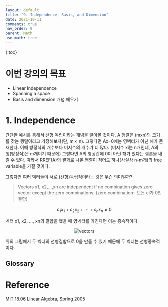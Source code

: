 ```yaml
---
layout: default
title: "9. Independence, Basis, and Dimension"
date: 2021-10-11
comments: true
nav_order: 9
parent: Math
use_math: true
---
```




{:toc} 



# **이번 강의의 목표**

- Linear Independence
- Spanning a space
- Basis and dimension 개념 배우기



# 1. Independence

 간단한 예시를 통해서 선형 독립이라는 개념을 알아볼 것이다. A 행렬은 (mxn)의 크기를 갖는 행렬이라고 가정해보자(단, m < n). 그렇다면 Ax=0에는 영벡터가 아닌 해가 존재한다. 이때 방정식의 개수보다 미지수의 개수가 더 많다. (미지수 xi는 n개인데, A의 행(방정식)은 m개이기 때문에) 그렇다면 A의 영공간에 0이 아닌 해가 있다는 결론을 내릴 수 있다. 따라서 RREF(A)의 결과로 나온 행렬이 적어도 하나(사실상 n-m개)의 free variable을 가질 것이다. 



그렇다면 여러 벡터들이 서로 (선형)독립적이라는 것은 무슨 의미일까? 

> Vectors x1, x2,...,xn are independent if no combination gives zero vector except the zero combinations. (zero combination : 모든 ci가 0인 결합)

$$
c_1x_1+c_2x_2 + \cdots+ c_nx_n \ne 0 
$$



벡터 x1, x2, ..., xn의 결합을 했을 때 영벡터를 가진다면 이는 종속적이다. 

<center>

![vectors](https://github.com/terri1102/terri1102.github.io/blob/master/assets/images/math/vectors.jpg?raw=true)

</center>



위의 그림에서 두 벡터의 선형결합으로 0을 만들 수 있기 때문에 두 벡터는 선형종속적이다. 





## Glossary





# Reference

[MIT 18.06 Linear Algebra, Spring 2005](https://www.youtube.com/watch?v=yjBerM5jWsc&list=PLE7DDD91010BC51F8&index=10&t=9s)

